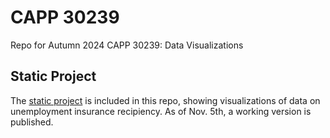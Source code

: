 # CAPP 30239
Repo for Autumn 2024 CAPP 30239: Data Visualizations

## Static Project
The [static project](https://raw.githubusercontent.com/m-rosenbaum/CAPP-30239-Static/refs/heads/main/static_final/static_final.html?token=GHSAT0AAAAAACXAZVPFWGSX2OUGQBL4XODQZZJWTKA) is included in this repo, showing visualizations of data on unemployment insurance recipiency. As of Nov. 5th, a working version is published. 